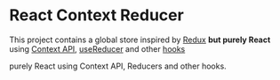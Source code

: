 # React Context Reducer

This project contains a global store inspired by [Redux](https://redux.js.org/) **but purely React** using [Context API](https://reactjs.org/docs/context.html), [useReducer](https://reactjs.org/docs/hooks-reference.html#usereducer) and other [hooks](https://reactjs.org/docs/hooks-intro.html)



purely React using Context API, Reducers and other hooks.
